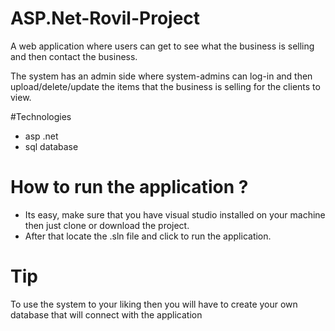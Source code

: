 # ASP.Net-Rovil-Project
<p> A web application where users can get to see what the business is selling and then contact the business. </p>
<p> The system has an admin side where system-admins can log-in and then upload/delete/update the items that the business is selling for the clients to view. </p>

#Technologies
<ul>
  <li>asp .net</li>
  <li>sql database</li>
</ul>

# How to run the application ?
<ul>
  <li> Its easy, make sure that you have visual studio installed on your machine then just clone or download the project. </li>
  <li> After that locate the .sln file and click to run the application. </li>
</ul>

# Tip
<p> To use the system to your liking then you will have to create your own database that will connect with the application </p> 


